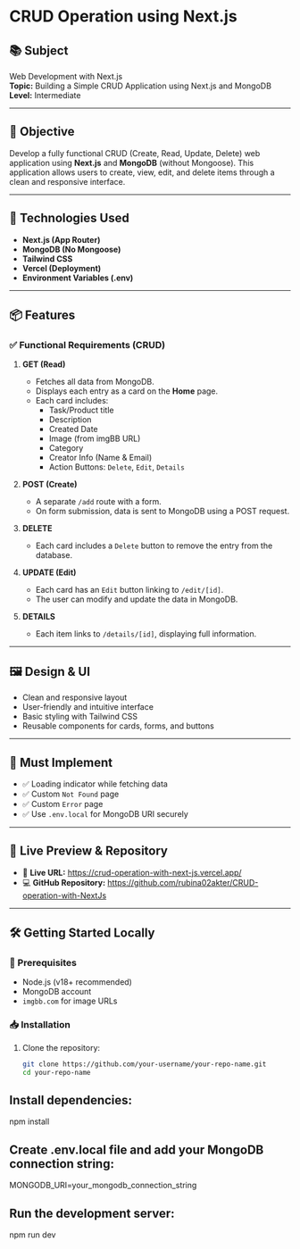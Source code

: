 # CRUD Operation using Next.js

## 📚 Subject
Web Development with Next.js  
**Topic:** Building a Simple CRUD Application using Next.js and MongoDB  
**Level:** Intermediate  


---

## 🎯 Objective
Develop a fully functional CRUD (Create, Read, Update, Delete) web application using **Next.js** and **MongoDB** (without Mongoose). This application allows users to create, view, edit, and delete items through a clean and responsive interface.

---

## 🔧 Technologies Used
- **Next.js (App Router)**
- **MongoDB (No Mongoose)**
- **Tailwind CSS**
- **Vercel (Deployment)**
- **Environment Variables (.env)**

---

## 📦 Features

### ✅ Functional Requirements (CRUD)

1. **GET (Read)**  
   - Fetches all data from MongoDB.
   - Displays each entry as a card on the **Home** page.
   - Each card includes:
     - Task/Product title
     - Description
     - Created Date
     - Image (from imgBB URL)
     - Category
     - Creator Info (Name & Email)
     - Action Buttons: `Delete`, `Edit`, `Details`

2. **POST (Create)**  
   - A separate `/add` route with a form.
   - On form submission, data is sent to MongoDB using a POST request.

3. **DELETE**  
   - Each card includes a `Delete` button to remove the entry from the database.

4. **UPDATE (Edit)**  
   - Each card has an `Edit` button linking to `/edit/[id]`.
   - The user can modify and update the data in MongoDB.

5. **DETAILS**  
   - Each item links to `/details/[id]`, displaying full information.

---

## 🖼️ Design & UI
- Clean and responsive layout
- User-friendly and intuitive interface
- Basic styling with Tailwind CSS
- Reusable components for cards, forms, and buttons

---

## 📌 Must Implement

- ✅ Loading indicator while fetching data
- ✅ Custom `Not Found` page
- ✅ Custom `Error` page
- ✅ Use `.env.local` for MongoDB URI securely

---

## 🚀 Live Preview & Repository

- 🔗 **Live URL:** https://crud-operation-with-next-js.vercel.app/
- 💻 **GitHub Repository:** https://github.com/rubina02akter/CRUD-operation-with-NextJs

---

## 🛠️ Getting Started Locally

### 🔑 Prerequisites

- Node.js (v18+ recommended)
- MongoDB account
- `imgbb.com` for image URLs

### 📥 Installation

1. Clone the repository:
   ```bash
   git clone https://github.com/your-username/your-repo-name.git
   cd your-repo-name


## Install dependencies:
npm install

## Create .env.local file and add your MongoDB connection string:
MONGODB_URI=your_mongodb_connection_string

## Run the development server:
npm run dev
